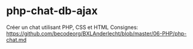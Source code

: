 # php-chat-db-ajax

Créer un chat utilisant PHP, CSS et HTML
Consignes:
https://github.com/becodeorg/BXLAnderlecht/blob/master/06-PHP/php-chat.md
